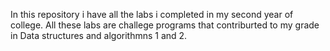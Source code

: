 In this repository i have all the labs i completed in my second year of college.
All these labs are challege programs that contriburted to my grade in Data structures and algorithmns 1 and 2.
